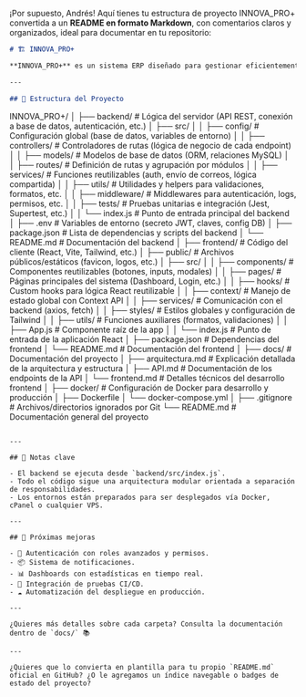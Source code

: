 ¡Por supuesto, Andrés! Aquí tienes tu estructura de proyecto INNOVA_PRO+ convertida a un **README en formato Markdown**, con comentarios claros y organizados, ideal para documentar en tu repositorio:

```markdown
# 🏗️ INNOVA_PRO+

**INNOVA_PRO+** es un sistema ERP diseñado para gestionar eficientemente todas las áreas operativas de la empresa Innova, incluyendo ventas, obras, almacén, clientes y más. Esta es la estructura del proyecto para facilitar su escalabilidad y mantenimiento.

---

## 📁 Estructura del Proyecto

```
INNOVA_PRO+/
│
├── backend/               # Lógica del servidor (API REST, conexión a base de datos, autenticación, etc.)
│   ├── src/
│   │   ├── config/        # Configuración global (base de datos, variables de entorno)
│   │   ├── controllers/   # Controladores de rutas (lógica de negocio de cada endpoint)
│   │   ├── models/        # Modelos de base de datos (ORM, relaciones MySQL)
│   │   ├── routes/        # Definición de rutas y agrupación por módulos
│   │   ├── services/      # Funciones reutilizables (auth, envío de correos, lógica compartida)
│   │   ├── utils/         # Utilidades y helpers para validaciones, formatos, etc.
│   │   ├── middleware/    # Middlewares para autenticación, logs, permisos, etc.
│   │   ├── tests/         # Pruebas unitarias e integración (Jest, Supertest, etc.)
│   │   └── index.js       # Punto de entrada principal del backend
│   ├── .env               # Variables de entorno (secreto JWT, claves, config DB)
│   ├── package.json       # Lista de dependencias y scripts del backend
│   └── README.md          # Documentación del backend
│
├── frontend/              # Código del cliente (React, Vite, Tailwind, etc.)
│   ├── public/            # Archivos públicos/estáticos (favicon, logos, etc.)
│   ├── src/
│   │   ├── components/    # Componentes reutilizables (botones, inputs, modales)
│   │   ├── pages/         # Páginas principales del sistema (Dashboard, Login, etc.)
│   │   ├── hooks/         # Custom hooks para lógica React reutilizable
│   │   ├── context/       # Manejo de estado global con Context API
│   │   ├── services/      # Comunicación con el backend (axios, fetch)
│   │   ├── styles/        # Estilos globales y configuración de Tailwind
│   │   ├── utils/         # Funciones auxiliares (formatos, validaciones)
│   │   ├── App.js         # Componente raíz de la app
│   │   └── index.js       # Punto de entrada de la aplicación React
│   ├── package.json       # Dependencias del frontend
│   └── README.md          # Documentación del frontend
│
├── docs/                  # Documentación del proyecto
│   ├── arquitectura.md    # Explicación detallada de la arquitectura y estructura
│   ├── API.md             # Documentación de los endpoints de la API
│   └── frontend.md        # Detalles técnicos del desarrollo frontend
│
├── docker/                # Configuración de Docker para desarrollo y producción
│   ├── Dockerfile
│   └── docker-compose.yml
│
├── .gitignore             # Archivos/directorios ignorados por Git
└── README.md              # Documentación general del proyecto
```

---

## 🧠 Notas clave

- El backend se ejecuta desde `backend/src/index.js`.
- Todo el código sigue una arquitectura modular orientada a separación de responsabilidades.
- Los entornos están preparados para ser desplegados vía Docker, cPanel o cualquier VPS.

---

## 🚀 Próximas mejoras

- 🔐 Autenticación con roles avanzados y permisos.
- 📦 Sistema de notificaciones.
- 📊 Dashboards con estadísticas en tiempo real.
- 🧪 Integración de pruebas CI/CD.
- ☁️ Automatización del despliegue en producción.

---

¿Quieres más detalles sobre cada carpeta? Consulta la documentación dentro de `docs/` 📚

---

¿Quieres que lo convierta en plantilla para tu propio `README.md` oficial en GitHub? ¿O le agregamos un índice navegable o badges de estado del proyecto?
